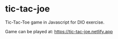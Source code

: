 # tic-tac-joe
Tic-Tac-Toe game in Javascript for DIO exercise.

Game can be played at:
https://tic-tac-joe.netlify.app
